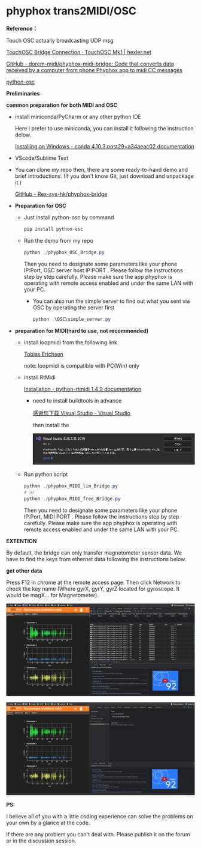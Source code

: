 # phyphox trans2MIDI/OSC

**Reference：**

Touch OSC actually broadcasting UDP msg

[TouchOSC Bridge Connection · TouchOSC Mk1 | hexler.net](https://hexler.net/touchosc-mk1/manual/configuration-connections-bridge)

[GitHub - dorem-midi/phyphox-midi-bridge: Code that converts data received by a computer from phone Phyphox app to midi CC messages](https://github.com/dorem-midi/phyphox-midi-bridge)

[python-osc](https://pypi.org/project/python-osc/)

**Preliminaries**

**common preparation for both MIDI and OSC**

- install miniconda/PyCharm or any other python IDE

    Here I prefer to use miniconda, you can install it following the instruction delow.

    [Installing on Windows - conda 4.10.3.post29+a34aeac02 documentation](https://docs.conda.io/projects/conda/en/latest/user-guide/install/windows.html)

- VScode/Sublime Text
- You can clone my repo then, there are some ready-to-hand demo and brief introductions. (If you don't know Git, just download and unpackage it.)

    [GitHub - Rex-sys-hk/phyphox-bridge](https://github.com/Rex-sys-hk/phyphox-bridge)

- **Preparation for OSC**
    - Just install python-osc by command

        ```bash
        pip install python-osc
        ```

    - Run the demo from my repo

        ```powershell
        python ./phyphox_OSC_Bridge.py
        ```

        Then you need to designate some parameters like your phone IP:Port, OSC server host IP:PORT . Please follow the instructions step by step carefully. Please make sure the app phyphox is operating with remote access enabled and under the same LAN with your PC.

        - You can also run the simple server to find out what you sent via OSC by operating the server first

            ```powershell
            python .\OSC\simple_server.py
            ```

- **preparation for MIDI(hard to use, not recommended)**
    - install loopmidi from the following link

        [Tobias Erichsen](https://www.tobias-erichsen.de/software/loopmidi.html)

        note: loopmidi is compatible with PC(Win) only

    - install RtMidi

        [Installation - python-rtmidi 1.4.9 documentation](https://spotlightkid.github.io/python-rtmidi/installation.html#from-the-source-distribution)

        - need to install buildtools in advance

            [感谢您下载 Visual Studio - Visual Studio](https://visualstudio.microsoft.com/zh-hans/thank-you-downloading-visual-studio/?sku=BuildTools&rel=16)

            then install the 

            ![Untitled](image/Untitled.png)

    - Run python script

        ```powershell
        python ./phyphox_MIDI_lim_Bridge.py
        # or
        python ./phyphox_MIDI_free_Bridge.py
        ```

        Then you need to designate some parameters like your phone IP:Port, MIDI PORT . Please follow the instructions step by step carefully. Please make sure the app phyphox is operating with remote access enabled and under the same LAN with your PC.

**EXTENTION**

By default, the bridge can only transfer magnetometer sensor data. We have to find the keys from ethernet data following the instructions below.

**get other data** 

Press F12 in chrome at the remote access page. Then click Network to check the key name (Where gyrX, gyrY, gyrZ located for gyroscope. It would be magX... for Magnetometer). 

![Untitled](image/Untitled%201.png)

![Untitled](image/Untitled%202.png)

**PS:**

I believe all of you with a little coding experience can solve the problems on your own by a glance at the code. 

If there are any problem you can't deal with. Please publish it on the forum or in the discussion session.